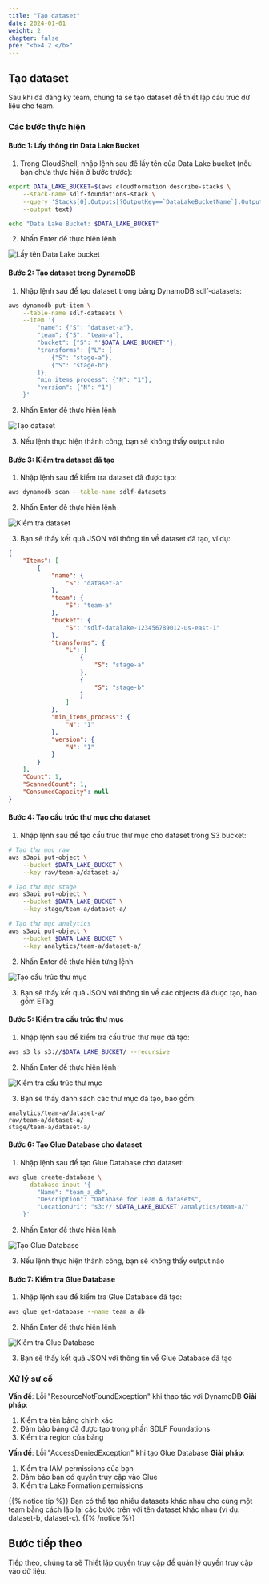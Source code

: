 ```yaml
---
title: "Tạo dataset"
date: 2024-01-01
weight: 2
chapter: false
pre: "<b>4.2 </b>"
---
```


## Tạo dataset

Sau khi đã đăng ký team, chúng ta sẽ tạo dataset để thiết lập cấu trúc dữ liệu cho team.

### Các bước thực hiện

#### Bước 1: Lấy thông tin Data Lake Bucket

1. Trong CloudShell, nhập lệnh sau để lấy tên của Data Lake bucket (nếu bạn chưa thực hiện ở bước trước):

```bash
export DATA_LAKE_BUCKET=$(aws cloudformation describe-stacks \
    --stack-name sdlf-foundations-stack \
    --query 'Stacks[0].Outputs[?OutputKey==`DataLakeBucketName`].OutputValue' \
    --output text)

echo "Data Lake Bucket: $DATA_LAKE_BUCKET"
```

2. Nhấn Enter để thực hiện lệnh

![Lấy tên Data Lake bucket](../../../static/images/4/2/4.2.1_get_bucket_name.png?width=40pc)

#### Bước 2: Tạo dataset trong DynamoDB

1. Nhập lệnh sau để tạo dataset trong bảng DynamoDB sdlf-datasets:

```bash
aws dynamodb put-item \
    --table-name sdlf-datasets \
    --item '{
        "name": {"S": "dataset-a"},
        "team": {"S": "team-a"},
        "bucket": {"S": "'$DATA_LAKE_BUCKET'"},
        "transforms": {"L": [
            {"S": "stage-a"},
            {"S": "stage-b"}
        ]},
        "min_items_process": {"N": "1"},
        "version": {"N": "1"}
    }'
```

2. Nhấn Enter để thực hiện lệnh

![Tạo dataset](../../../static/images/4/2/4.2.2_create_dataset.png?width=40pc)

3. Nếu lệnh thực hiện thành công, bạn sẽ không thấy output nào

#### Bước 3: Kiểm tra dataset đã tạo

1. Nhập lệnh sau để kiểm tra dataset đã được tạo:

```bash
aws dynamodb scan --table-name sdlf-datasets
```

2. Nhấn Enter để thực hiện lệnh

![Kiểm tra dataset](../../../static/images/4/2/4.2.3_check_dataset.png?width=40pc)

3. Bạn sẽ thấy kết quả JSON với thông tin về dataset đã tạo, ví dụ:

```json
{
    "Items": [
        {
            "name": {
                "S": "dataset-a"
            },
            "team": {
                "S": "team-a"
            },
            "bucket": {
                "S": "sdlf-datalake-123456789012-us-east-1"
            },
            "transforms": {
                "L": [
                    {
                        "S": "stage-a"
                    },
                    {
                        "S": "stage-b"
                    }
                ]
            },
            "min_items_process": {
                "N": "1"
            },
            "version": {
                "N": "1"
            }
        }
    ],
    "Count": 1,
    "ScannedCount": 1,
    "ConsumedCapacity": null
}
```

#### Bước 4: Tạo cấu trúc thư mục cho dataset

1. Nhập lệnh sau để tạo cấu trúc thư mục cho dataset trong S3 bucket:

```bash
# Tạo thư mục raw
aws s3api put-object \
    --bucket $DATA_LAKE_BUCKET \
    --key raw/team-a/dataset-a/

# Tạo thư mục stage
aws s3api put-object \
    --bucket $DATA_LAKE_BUCKET \
    --key stage/team-a/dataset-a/

# Tạo thư mục analytics
aws s3api put-object \
    --bucket $DATA_LAKE_BUCKET \
    --key analytics/team-a/dataset-a/
```

2. Nhấn Enter để thực hiện từng lệnh

![Tạo cấu trúc thư mục](../../../static/images/4/2/4.2.4_create_directories.png?width=40pc)

3. Bạn sẽ thấy kết quả JSON với thông tin về các objects đã được tạo, bao gồm ETag

#### Bước 5: Kiểm tra cấu trúc thư mục

1. Nhập lệnh sau để kiểm tra cấu trúc thư mục đã tạo:

```bash
aws s3 ls s3://$DATA_LAKE_BUCKET/ --recursive
```

2. Nhấn Enter để thực hiện lệnh

![Kiểm tra cấu trúc thư mục](../../../static/images/4/2/4.2.5_check_directories.png?width=40pc)

3. Bạn sẽ thấy danh sách các thư mục đã tạo, bao gồm:
```
analytics/team-a/dataset-a/
raw/team-a/dataset-a/
stage/team-a/dataset-a/
```

#### Bước 6: Tạo Glue Database cho dataset

1. Nhập lệnh sau để tạo Glue Database cho dataset:

```bash
aws glue create-database \
    --database-input '{
        "Name": "team_a_db",
        "Description": "Database for Team A datasets",
        "LocationUri": "s3://'$DATA_LAKE_BUCKET'/analytics/team-a/"
    }'
```

2. Nhấn Enter để thực hiện lệnh

![Tạo Glue Database](../../../static/images/4/2/4.2.6_create_glue_database.png?width=40pc)

3. Nếu lệnh thực hiện thành công, bạn sẽ không thấy output nào

#### Bước 7: Kiểm tra Glue Database

1. Nhập lệnh sau để kiểm tra Glue Database đã tạo:

```bash
aws glue get-database --name team_a_db
```

2. Nhấn Enter để thực hiện lệnh

![Kiểm tra Glue Database](../../../static/images/4/2/4.2.7_check_glue_database.png?width=40pc)

3. Bạn sẽ thấy kết quả JSON với thông tin về Glue Database đã tạo

### Xử lý sự cố

**Vấn đề**: Lỗi "ResourceNotFoundException" khi thao tác với DynamoDB
**Giải pháp**:
1. Kiểm tra tên bảng chính xác
2. Đảm bảo bảng đã được tạo trong phần SDLF Foundations
3. Kiểm tra region của bảng

**Vấn đề**: Lỗi "AccessDeniedException" khi tạo Glue Database
**Giải pháp**:
1. Kiểm tra IAM permissions của bạn
2. Đảm bảo bạn có quyền truy cập vào Glue
3. Kiểm tra Lake Formation permissions

{{% notice tip %}}
Bạn có thể tạo nhiều datasets khác nhau cho cùng một team bằng cách lặp lại các bước trên với tên dataset khác nhau (ví dụ: dataset-b, dataset-c).
{{% /notice %}}

## Bước tiếp theo

Tiếp theo, chúng ta sẽ [Thiết lập quyền truy cập](../3-configure-permissions) để quản lý quyền truy cập vào dữ liệu.